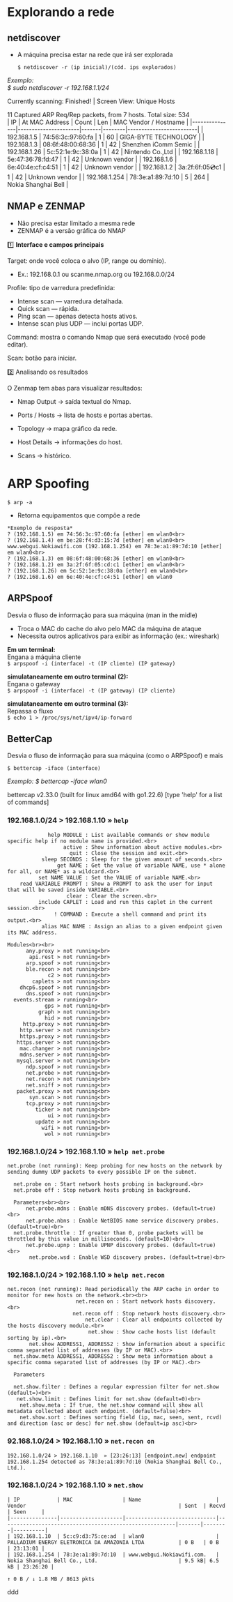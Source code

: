 # Explorando a rede

## netdiscover

- A máquina precisa estar na rede que irá ser explorada

  `$ netdiscover -r (ip inicial)/(cód. ips explorados)`

*Exemplo:*<br>
*$ sudo netdiscover -r 192.168.1.1/24*

 Currently scanning: Finished!   |   Screen View: Unique Hosts         
                                                                       
  11 Captured ARP Req/Rep packets, from 7 hosts.   Total size: 534             
 |  IP           |   At MAC Address     | Count |    Len | MAC Vendor / Hostname      |
 |---------------|----------------------|-------|--------|-------------------------|
 | 192.168.1.5   |   74:56:3c:97:60:fa  |  1  | 60  | GIGA-BYTE TECHNOLOGY |
 | 192.168.1.3   |   08:6f:48:00:68:36  |  1  | 42  | Shenzhen iComm Semic |
 | 192.168.1.26  |   5c:52:1e:9c:38:0a  |  1  | 42  | Nintendo Co.,Ltd     |
 | 192.168.1.18  |   5e:47:36:78:fd:47  |  1  | 42  | Unknown vendor      | 
 | 192.168.1.6   |   6e:40:4e:cf:c4:51  |  1  | 42  | Unknown vendor       |
 | 192.168.1.2   |   3a:2f:6f:05:cd:c1  |  1  | 42  | Unknown vendor       |
 | 192.168.1.254 |   78:3e:a1:89:7d:10  |  5  | 264 | Nokia Shanghai Bell  |

## NMAP e ZENMAP

- Não precisa estar limitado a mesma rede
- ZENMAP é a versão gráfica do NMAP

1️⃣ **Interface e campos principais**

Target: onde você coloca o alvo (IP, range ou domínio).

- Ex.: 192.168.0.1 ou scanme.nmap.org ou 192.168.0.0/24

Profile: tipo de varredura predefinida:

- Intense scan — varredura detalhada.
- Quick scan — rápida.
- Ping scan — apenas detecta hosts ativos.
- Intense scan plus UDP — inclui portas UDP.

Command: mostra o comando Nmap que será executado (você pode editar).

Scan: botão para iniciar.

2️⃣ Analisando os resultados

O Zenmap tem abas para visualizar resultados:

- Nmap Output → saída textual do Nmap.

- Ports / Hosts → lista de hosts e portas abertas.

- Topology → mapa gráfico da rede.

- Host Details → informações do host.

- Scans → histórico.

# ARP Spoofing

`$ arp -a`
- Retorna equipamentos que compõe a rede
```
*Exemplo de resposta*
? (192.168.1.5) em 74:56:3c:97:60:fa [ether] em wlan0<br>
? (192.168.1.4) em be:28:f4:d3:15:7d [ether] em wlan0<br>
www.webgui.Nokiawifi.com (192.168.1.254) em 78:3e:a1:89:7d:10 [ether] em wlan0<br>
? (192.168.1.3) em 08:6f:48:00:68:36 [ether] em wlan0<br>
? (192.168.1.2) em 3a:2f:6f:05:cd:c1 [ether] em wlan0<br>
? (192.168.1.26) em 5c:52:1e:9c:38:0a [ether] em wlan0<br>
? (192.168.1.6) em 6e:40:4e:cf:c4:51 [ether] em wlan0
```
## ARPSpoof
Desvia o fluso de informação para sua máquina (man in the midle)
- Troca o MAC do cache do alvo pelo MAC da máquina de ataque
- Necessita outros aplicativos para exibir as informação (ex.: wireshark)

**Em um terminal:**<br>
Engana a máquina cliente<br>
`$ arpspoof -i (interface) -t (IP cliente) (IP gateway)`

**simulataneamente em outro terminal (2):**<br>
Engana o gateway<br>
`$ arpspoof -i (interface) -t (IP gateway) (IP cliente)`

**simulataneamente em outro terminal (3):**<br>
Repassa o fluxo<br>
`$ echo 1 > /proc/sys/net/ipv4/ip-forward`

## BetterCap
Desvia o fluso de informação para sua máquina (como o ARPSpoof) e mais

`$ bettercap -iface (interface)`

*Exemplo:*
*$ bettercap -iface wlan0*

bettercap v2.33.0 (built for linux amd64 with go1.22.6) [type 'help' for a list of commands]

### 192.168.1.0/24 > 192.168.1.10  » `help`
```
             help MODULE : List available commands or show module specific help if no module name is provided.<br>
                  active : Show information about active modules.<br>
                    quit : Close the session and exit.<br>
           sleep SECONDS : Sleep for the given amount of seconds.<br>
                get NAME : Get the value of variable NAME, use * alone for all, or NAME* as a wildcard.<br>
          set NAME VALUE : Set the VALUE of variable NAME.<br>
    read VARIABLE PROMPT : Show a PROMPT to ask the user for input that will be saved inside VARIABLE.<br>
                   clear : Clear the screen.<br>
          include CAPLET : Load and run this caplet in the current session.<br>
               ! COMMAND : Execute a shell command and print its output.<br>
           alias MAC NAME : Assign an alias to a given endpoint given its MAC address.

Modules<br><br>
      any.proxy > not running<br>
       api.rest > not running<br>
      arp.spoof > not running<br>
      ble.recon > not running<br>
             c2 > not running<br>
        caplets > not running<br>
    dhcp6.spoof > not running<br>
      dns.spoof > not running<br>
  events.stream > running<br>
            gps > not running<br>
          graph > not running<br>
            hid > not running<br>
     http.proxy > not running<br>
    http.server > not running<br>
    https.proxy > not running<br>
   https.server > not running<br>
    mac.changer > not running<br>
    mdns.server > not running<br>
   mysql.server > not running<br>
      ndp.spoof > not running<br>
      net.probe > not running<br>
      net.recon > not running<br>
      net.sniff > not running<br>
   packet.proxy > not running<br>
       syn.scan > not running<br>
      tcp.proxy > not running<br>
         ticker > not running<br>
             ui > not running<br>
         update > not running<br>
           wifi > not running<br>
            wol > not running<br>
```

### 192.168.1.0/24 > 192.168.1.10  » `help net.probe`
```
net.probe (not running): Keep probing for new hosts on the network by sending dummy UDP packets to every possible IP on the subnet.

  net.probe on : Start network hosts probing in background.<br>
  net.probe off : Stop network hosts probing in background.

  Parameters<br><br>
      net.probe.mdns : Enable mDNS discovery probes. (default=true)<br>
      net.probe.nbns : Enable NetBIOS name service discovery probes. (default=true)<br>
  net.probe.throttle : If greater than 0, probe packets will be throttled by this value in milliseconds. (default=10)<br>
      net.probe.upnp : Enable UPNP discovery probes. (default=true)<br>
       net.probe.wsd : Enable WSD discovery probes. (default=true)<br>
```
### 192.168.1.0/24 > 192.168.1.10  » `help net.recon`
```
net.recon (not running): Read periodically the ARP cache in order to monitor for new hosts on the network.<br><br>
                      net.recon on : Start network hosts discovery.<br>
                     net.recon off : Stop network hosts discovery.<br>
                         net.clear : Clear all endpoints collected by the hosts discovery module.<br>
                          net.show : Show cache hosts list (default sorting by ip).<br>
       net.show ADDRESS1, ADDRESS2 : Show information about a specific comma separated list of addresses (by IP or MAC).<br>
  net.show.meta ADDRESS1, ADDRESS2 : Show meta information about a specific comma separated list of addresses (by IP or MAC).<br>

  Parameters

  net.show.filter : Defines a regular expression filter for net.show (default=)<br>
   net.show.limit : Defines limit for net.show (default=0)<br>
    net.show.meta : If true, the net.show command will show all metadata collected about each endpoint. (default=false)<br>
    net.show.sort : Defines sorting field (ip, mac, seen, sent, rcvd) and direction (asc or desc) for net.show (default=ip asc)<br>
```
### 92.168.1.0/24 > 192.168.1.10  » `net.recon on`
```
192.168.1.0/24 > 192.168.1.10  » [23:26:13] [endpoint.new] endpoint 192.168.1.254 detected as 78:3e:a1:89:7d:10 (Nokia Shanghai Bell Co., Ltd.).
```
### 192.168.1.0/24 > 192.168.1.10  » `net.show`
```
| IP            | MAC                | Name                        | Vendor                                                 | Sent  | Recvd  | Seen     |
|---------------|--------------------|-----------------------------|--------------------------------------------------------|-------|--------|----------|
| 192.168.1.10  | 5c:c9:d3:75:ce:ad  | wlan0                       | PALLADIUM ENERGY ELETRONICA DA AMAZONIA LTDA           | 0 B   | 0 B    | 23:13:01 |
| 192.168.1.254 | 78:3e:a1:89:7d:10  | www.webgui.Nokiawifi.com.   | Nokia Shanghai Bell Co., Ltd.                          | 9.5 kB| 6.5 kB | 23:26:20 |

↑ 0 B / ↓ 1.8 MB / 8613 pkts
```
ddd

